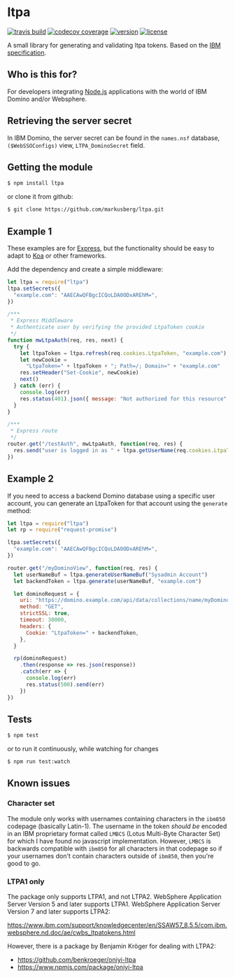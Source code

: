 # ltpa

[![travis build](https://img.shields.io/travis/markusberg/ltpa.svg)](https://travis-ci.org/markusberg/ltpa)
[![codecov coverage](https://img.shields.io/codecov/c/github/markusberg/ltpa/master.svg)](https://codecov.io/github/markusberg/ltpa)
[![version](https://img.shields.io/npm/v/ltpa.svg)](https://codecov.io/github/markusberg/ltpa)
[![license](https://img.shields.io/github/license/markusberg/ltpa.svg)](https://www.apache.org/licenses/LICENSE-2.0)

A small library for generating and validating ltpa tokens. Based on the
[IBM specification](http://www-12.lotus.com/ldd/doc/tools/c/7.0/api70ug.nsf/85255d56004d2bfd85255b1800631684/ceda2cb8df47607f85256c3d005f816d).

## Who is this for?

For developers integrating [Node.js](https://nodejs.org/) applications with the world of IBM Domino and/or Websphere.

## Retrieving the server secret

In IBM Domino, the server secret can be found in the
`names.nsf` database,
`($WebSSOConfigs)` view,
`LTPA_DominoSecret` field.

## Getting the module

```bash
$ npm install ltpa
```

or clone it from github:

```bash
$ git clone https://github.com/markusberg/ltpa.git
```

## Example 1

These examples are for [Express](https://expressjs.com/), but the functionality should be easy to adapt to [Koa](https://koajs.com/) or other frameworks.

Add the dependency and create a simple middleware:

```javascript
let ltpa = require("ltpa")
ltpa.setSecrets({
  "example.com": "AAECAwQFBgcICQoLDA0ODxAREhM=",
})

/***
 * Express Middleware
 * Authenticate user by verifying the provided LtpaToken cookie
 */
function mwLtpaAuth(req, res, next) {
  try {
    let ltpaToken = ltpa.refresh(req.cookies.LtpaToken, "example.com")
    let newCookie =
      "LtpaToken=" + ltpaToken + "; Path=/; Domain=" + "example.com"
    res.setHeader("Set-Cookie", newCookie)
    next()
  } catch (err) {
    console.log(err)
    res.status(401).json({ message: "Not authorized for this resource" })
  }
}

/***
 * Express route
 */
router.get("/testAuth", mwLtpaAuth, function(req, res) {
  res.send("user is logged in as " + ltpa.getUserName(req.cookies.LtpaToken))
})
```

## Example 2

If you need to access a backend Domino database using a specific user account,
you can generate an LtpaToken for that account using the `generate` method:

```javascript
let ltpa = require("ltpa")
let rp = require("request-promise")

ltpa.setSecrets({
  "example.com": "AAECAwQFBgcICQoLDA0ODxAREhM=",
})

router.get("/myDominoView", function(req, res) {
  let userNameBuf = ltpa.generateUserNameBuf("Sysadmin Account")
  let backendToken = ltpa.generate(userNameBuf, "example.com")

  let dominoRequest = {
    uri: "https://domino.example.com/api/data/collections/name/myDominoView",
    method: "GET",
    strictSSL: true,
    timeout: 30000,
    headers: {
      Cookie: "LtpaToken=" + backendToken,
    },
  }

  rp(dominoRequest)
    .then(response => res.json(response))
    .catch(err => {
      console.log(err)
      res.status(500).send(err)
    })
})
```

## Tests

```bash
$ npm test
```

or to run it continuously, while watching for changes

```bash
$ npm run test:watch
```

## Known issues

### Character set

The module only works with usernames containing characters in the `ibm850` codepage (basically Latin-1). The username in the token _should be_ encoded in an IBM proprietary format called `LMBCS` (Lotus Multi-Byte Character Set) for which I have found no javascript implementation. However, `LMBCS` is backwards compatible with `ibm850` for all characters in that codepage so if your usernames don't contain characters outside of `ibm850`, then you're good to go.

### LTPA1 only

The package only supports LTPA1, and not LTPA2. WebSphere Application Server Version 5 and later supports LTPA1. WebSphere Application Server Version 7 and later supports LTPA2:

https://www.ibm.com/support/knowledgecenter/en/SSAW57_8.5.5/com.ibm.websphere.nd.doc/ae/cwbs_ltpatokens.html

However, there is a package by Benjamin Kröger for dealing with LTPA2:

- https://github.com/benkroeger/oniyi-ltpa
- https://www.npmjs.com/package/oniyi-ltpa
